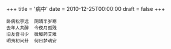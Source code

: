 +++
title = '病中'
date = 2010-12-25T00:00:00
draft = false
+++

<div class="poem">

```
卧病松亭远  阴晴半岁寒
去年人共醉  今夜月孤残
旧友音书少  微躯药艾难
明夷初问卦  何日梦魂安
```

</div>
